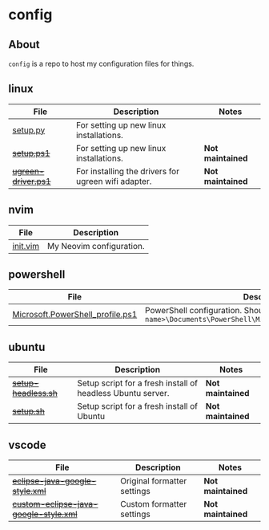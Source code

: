 # config

## About
`config` is a repo to host my configuration files for things.

## linux
| File | Description | Notes |
| --- | --- | --- |
| [setup.py](https://raw.githubusercontent.com/megabyte6/config/main/linux/setup.py) | For setting up new linux installations. |  |
| ~~[setup.ps1](https://raw.githubusercontent.com/megabyte6/config/main/archive/linux/setup.ps1)~~ | For setting up new linux installations. | **Not maintained** |
| ~~[ugreen-driver.ps1](https://raw.githubusercontent.com/megabyte6/config/main/archive/linux/ugreen-driver.ps1)~~ | For installing the drivers for ugreen wifi adapter. | **Not maintained** |

## nvim
| File | Description |
| --- | --- |
| [init.vim](https://raw.githubusercontent.com/megabyte6/config/main/nvim/init.vim) | My Neovim configuration. |

## powershell
| File | Description |
| --- | --- |
| [Microsoft.PowerShell_profile.ps1](https://raw.githubusercontent.com/megabyte6/config/main/powershell/Microsoft.PowerShell_profile.ps1) | PowerShell configuration. Should be located at `C:\Users\<user name>\Documents\PowerShell\Microsoft.PowerShell_profile.ps1` |

## ubuntu
| File | Description | Notes |
| --- | --- | --- |
| ~~[setup-headless.sh](https://raw.githubusercontent.com/megabyte6/config/main/archive/ubuntu/setup-headless.sh)~~ | Setup script for a fresh install of headless Ubuntu server. | **Not maintained** |
| ~~[setup.sh](https://raw.githubusercontent.com/megabyte6/config/main/archive/ubuntu/setup.sh)~~ | Setup script for a fresh install of Ubuntu | **Not maintained** |

## vscode
| File | Description | Notes |
| --- | --- | --- |
| ~~[eclipse-java-google-style.xml](https://raw.githubusercontent.com/google/styleguide/gh-pages/eclipse-java-google-style.xml)~~ | Original formatter settings | **Not maintained** |
| ~~[custom-eclipse-java-google-style.xml](https://raw.githubusercontent.com/megabyte6/config/main/archive/vscode/custom-eclipse-java-google-style.xml)~~ | Custom formatter settings | **Not maintained** |
